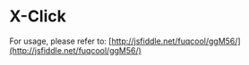 X-Click
=======

For usage, please refer to: [http://jsfiddle.net/fuqcool/ggM56/](http://jsfiddle.net/fuqcool/ggM56/)

